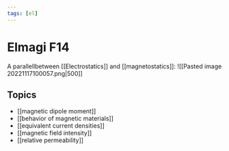 ```yaml
---
tags: [el]
---
```

# Elmagi F14
A parallellbetween [[Electrostatics]] and [[magnetostatics]]:
![[Pasted image 20221117100057.png|500]]

## Topics
- [[magnetic dipole moment]]
- [[behavior of magnetic materials]]
- [[equivalent current densities]]
- [[magnetic field intensity]]
- [[relative permeability]]